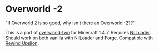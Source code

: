 # Overworld -2
"If Overworld 2 is so good, why isn't there an Overworld -2??"

This is a port of [overworld-two](https://github.com/SuperCoder7979/overworld-two) for Minecraft 1.4.7. Requires
[NilLoader](https://git.sleeping.town/unascribed/NilLoader). Should work on both vanilla with NilLoader and Forge.
Compatible with [Rewind Upsilon](https://rewindmc.com/).